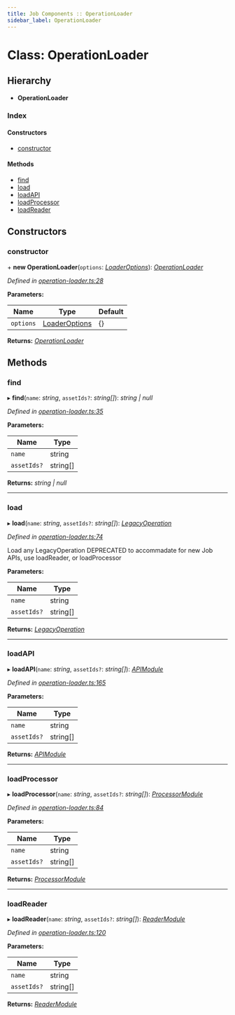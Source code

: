 ```yaml
---
title: Job Components :: OperationLoader
sidebar_label: OperationLoader
---
```


# Class: OperationLoader

## Hierarchy

* **OperationLoader**

### Index

#### Constructors

* [constructor](operationloader.md#constructor)

#### Methods

* [find](operationloader.md#find)
* [load](operationloader.md#load)
* [loadAPI](operationloader.md#loadapi)
* [loadProcessor](operationloader.md#loadprocessor)
* [loadReader](operationloader.md#loadreader)

## Constructors

###  constructor

\+ **new OperationLoader**(`options`: *[LoaderOptions](../interfaces/loaderoptions.md)*): *[OperationLoader](operationloader.md)*

*Defined in [operation-loader.ts:28](https://github.com/terascope/teraslice/blob/5e4063e2/packages/job-components/src/operation-loader.ts#L28)*

**Parameters:**

Name | Type | Default |
------ | ------ | ------ |
`options` | [LoaderOptions](../interfaces/loaderoptions.md) |  {} |

**Returns:** *[OperationLoader](operationloader.md)*

## Methods

###  find

▸ **find**(`name`: *string*, `assetIds?`: *string[]*): *string | null*

*Defined in [operation-loader.ts:35](https://github.com/terascope/teraslice/blob/5e4063e2/packages/job-components/src/operation-loader.ts#L35)*

**Parameters:**

Name | Type |
------ | ------ |
`name` | string |
`assetIds?` | string[] |

**Returns:** *string | null*

___

###  load

▸ **load**(`name`: *string*, `assetIds?`: *string[]*): *[LegacyOperation](../interfaces/legacyoperation.md)*

*Defined in [operation-loader.ts:74](https://github.com/terascope/teraslice/blob/5e4063e2/packages/job-components/src/operation-loader.ts#L74)*

Load any LegacyOperation
DEPRECATED to accommadate for new Job APIs,
use loadReader, or loadProcessor

**Parameters:**

Name | Type |
------ | ------ |
`name` | string |
`assetIds?` | string[] |

**Returns:** *[LegacyOperation](../interfaces/legacyoperation.md)*

___

###  loadAPI

▸ **loadAPI**(`name`: *string*, `assetIds?`: *string[]*): *[APIModule](../interfaces/apimodule.md)*

*Defined in [operation-loader.ts:165](https://github.com/terascope/teraslice/blob/5e4063e2/packages/job-components/src/operation-loader.ts#L165)*

**Parameters:**

Name | Type |
------ | ------ |
`name` | string |
`assetIds?` | string[] |

**Returns:** *[APIModule](../interfaces/apimodule.md)*

___

###  loadProcessor

▸ **loadProcessor**(`name`: *string*, `assetIds?`: *string[]*): *[ProcessorModule](../interfaces/processormodule.md)*

*Defined in [operation-loader.ts:84](https://github.com/terascope/teraslice/blob/5e4063e2/packages/job-components/src/operation-loader.ts#L84)*

**Parameters:**

Name | Type |
------ | ------ |
`name` | string |
`assetIds?` | string[] |

**Returns:** *[ProcessorModule](../interfaces/processormodule.md)*

___

###  loadReader

▸ **loadReader**(`name`: *string*, `assetIds?`: *string[]*): *[ReaderModule](../interfaces/readermodule.md)*

*Defined in [operation-loader.ts:120](https://github.com/terascope/teraslice/blob/5e4063e2/packages/job-components/src/operation-loader.ts#L120)*

**Parameters:**

Name | Type |
------ | ------ |
`name` | string |
`assetIds?` | string[] |

**Returns:** *[ReaderModule](../interfaces/readermodule.md)*

